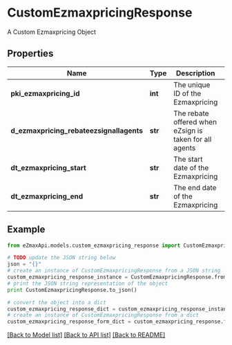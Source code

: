 # CustomEzmaxpricingResponse

A Custom Ezmaxpricing Object

## Properties
Name | Type | Description | Notes
------------ | ------------- | ------------- | -------------
**pki_ezmaxpricing_id** | **int** | The unique ID of the Ezmaxpricing | 
**d_ezmaxpricing_rebateezsignallagents** | **str** | The rebate offered when eZsign is taken for all agents | 
**dt_ezmaxpricing_start** | **str** | The start date of the Ezmaxpricing | 
**dt_ezmaxpricing_end** | **str** | The end date of the Ezmaxpricing | [optional] 

## Example

```python
from eZmaxApi.models.custom_ezmaxpricing_response import CustomEzmaxpricingResponse

# TODO update the JSON string below
json = "{}"
# create an instance of CustomEzmaxpricingResponse from a JSON string
custom_ezmaxpricing_response_instance = CustomEzmaxpricingResponse.from_json(json)
# print the JSON string representation of the object
print CustomEzmaxpricingResponse.to_json()

# convert the object into a dict
custom_ezmaxpricing_response_dict = custom_ezmaxpricing_response_instance.to_dict()
# create an instance of CustomEzmaxpricingResponse from a dict
custom_ezmaxpricing_response_form_dict = custom_ezmaxpricing_response.from_dict(custom_ezmaxpricing_response_dict)
```
[[Back to Model list]](../README.md#documentation-for-models) [[Back to API list]](../README.md#documentation-for-api-endpoints) [[Back to README]](../README.md)


